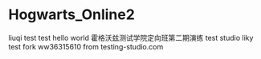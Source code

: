 # Hogwarts_Online2
liuqi test
test hello world
霍格沃兹测试学院定向班第二期演练
test studio
liky test fork
ww36315610
from testing-studio.com

